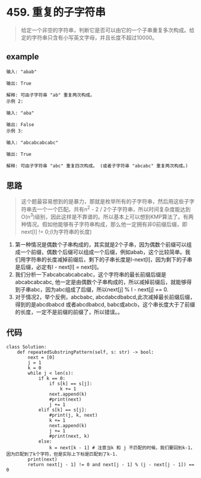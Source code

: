 # 459. 重复的子字符串
> 给定一个非空的字符串，判断它是否可以由它的一个子串重复多次构成。给定的字符串只含有小写英文字母，并且长度不超过10000。

## example
```
输入: "abab"

输出: True

解释: 可由子字符串 "ab" 重复两次构成。
示例 2:

输入: "aba"

输出: False
示例 3:

输入: "abcabcabcabc"

输出: True

解释: 可由子字符串 "abc" 重复四次构成。 (或者子字符串 "abcabc" 重复两次构成。)
```

## 思路
> 这个题最容易想到的是暴力，那就是枚举所有的子字符串，然后用这些子字符串去一个一个匹配。共有n<sup>2</sup> - 2 / 2个子字符串，所以时间复杂度能达到O(n<sup>3</sup>)级别，因此这样是不靠谱的。所以基本上可以想到KMP算法了。有两种情况。假如他能够有子字符串构成，那么他一定拥有非0前缀后缀，即next[l] != 0;(l为字符串的长度)
1. 第一种情况是偶数个子串构成的，其实就是2个子串，因为偶数个前缀可以组成一个前缀，偶数个后缀可以组成一个后缀，例如abab，这个比较简单。我们用字符串的长度减掉前缀后，剩下的子串长度是l-next[l]，因为剩下的子串是后缀，必定有l - next[l] = next[l]。
2. 我们分析一下abcabcabcabcabc，这个字符串的最长前缀后缀是abcabcabcabc, 他一定是由偶数个子串构成的，所以减掉前缀后，就能够得到子串abc，因为abc组成了后缀，所以next[j] % l - next[j] == 0.
3. 对于情况2，举个反例，abcbabc, abcdabcdbabcd,此次减掉最长前缀后缀，得到的是abcdbabcd 或者abcdbabcd, babc或abcb，这个串长度大于了前缀的长度，一定不是前缀的前缀了，所以错误。。

## 代码
```
class Solution:
    def repeatedSubstringPattern(self, s: str) -> bool:
        next = [0]
        j = 1
        k = 0
        while j < len(s):
            if k == 0:
                if s[k] == s[j]:
                    k += 1
                next.append(k)
                #print(next)
                j += 1
            elif s[k] == s[j]:
                #print(j, k, next)
                k += 1
                next.append(k)
                j += 1
                #print(next, k)
            else:
                k = next[k - 1] # 注意当k 和 j 不匹配的时候，我们要回到k-1， 因为匹配到了k个字符，但是实际上下标是匹配到了k-1.
        print(next)
        return next[j - 1] != 0 and next[j - 1] % (j - next[j - 1]) == 0
```

